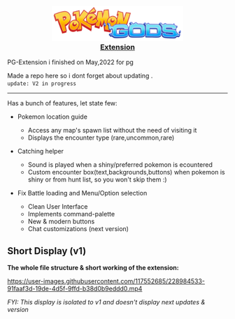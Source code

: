 <a href="link">
    <h3 align="center">
        <img src="./resources/mws-logo.png" length="400" width="300"><br>
        <bold>Extension</bold>
    </h3>
</a>

PG-Extension i finished on May,2022 for pg

Made a repo here so i dont forget about updating . <br> `update: V2 in progress`

-------------

Has a bunch of features, let state few:

+ Pokemon location guide
     - Access any map's spawn list without the need of visiting it
     - Displays the encounter type (rare,uncommon,rare)

+ Catching helper
     - Sound is played when a shiny/preferred pokemon is ecountered
     - Custom encounter box(text,backgrounds,buttons) when pokemon is shiny or from hunt list, so you won't skip them :)

+ Fix Battle loading and Menu/Option selection

     + Clean User Interface
     - Implements command-palette 
     - New & modern buttons
     - Chat customizations (next version)
     

## Short Display (v1)
**The whole file structure & short working of the extension:**


https://user-images.githubusercontent.com/117552685/228984533-91faaf3d-19de-4d5f-9ffd-b38d0b9eddd0.mp4

*FYI: This display is isolated to v1 and doesn't display next updates & version*
<!-- show v2 showcase to show standards -->

